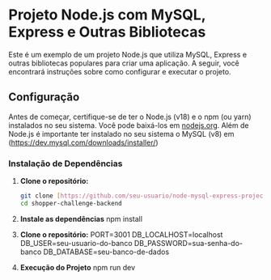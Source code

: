# Projeto Node.js com MySQL, Express e Outras Bibliotecas

Este é um exemplo de um projeto Node.js que utiliza MySQL, Express e outras bibliotecas populares para criar uma aplicação. A seguir, você encontrará instruções sobre como configurar e executar o projeto.

## Configuração

Antes de começar, certifique-se de ter o Node.js (v18) e o npm (ou yarn) instalados no seu sistema. Você pode baixá-los em [nodejs.org](https://nodejs.org/). Além de Node.js é importante ter instalado no seu sistema o MySQL (v8) em (https://dev.mysql.com/downloads/installer/)

### Instalação de Dependências

1. **Clone o repositório:**

   ```bash
   git clone [https://github.com/seu-usuario/node-mysql-express-project.git](https://github.com/Matheuslbrum/shopper-challenge-backend.git)
   cd shopper-challenge-backend
   
2. **Instale as dependências**
  npm install

3. **Clone o repositório:**
  PORT=3001
  DB_LOCALHOST=localhost
  DB_USER=seu-usuario-do-banco
  DB_PASSWORD=sua-senha-do-banco
  DB_DATABASE=seu-banco-de-dados
4. **Execução do Projeto**
  npm run dev
